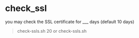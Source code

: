 # check_ssl
you may check the SSL certificate for ___ days (default 10 days)
> check-ssls.sh 20
or
> check-ssls.sh
